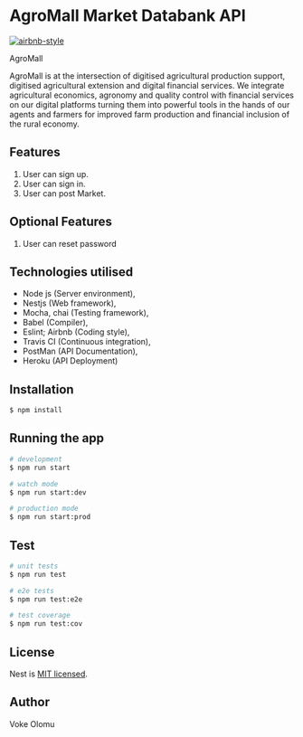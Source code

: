 




# AgroMall Market Databank API

[![airbnb-style](https://img.shields.io/badge/eslint-airbnb-4B32C3.svg)](https://github.com/airbnb/javascript)

AgroMall

AgroMall is at the intersection of digitised agricultural production support, digitised agricultural extension and digital financial services. We integrate agricultural economics, agronomy and quality control with financial services on our digital platforms turning them into powerful tools in the hands of our agents and farmers for improved farm production and financial inclusion of the rural economy.


 ## Features

1. User can sign up.
2. User can sign in.
3. User can post Market.




## Optional Features

 1. User can reset password



 
## Technologies utilised

- Node js (Server environment),
- Nestjs (Web framework),
- Mocha, chai (Testing framework),
- Babel (Compiler),
- Eslint; Airbnb (Coding style),
- Travis CI (Continuous integration),
- PostMan (API Documentation),
- Heroku (API Deployment)

## Installation

```bash
$ npm install
```

## Running the app

```bash
# development
$ npm run start

# watch mode
$ npm run start:dev

# production mode
$ npm run start:prod
```

## Test

```bash
# unit tests
$ npm run test

# e2e tests
$ npm run test:e2e

# test coverage
$ npm run test:cov
```

## License

  Nest is [MIT licensed](LICENSE).

## Author

Voke Olomu

